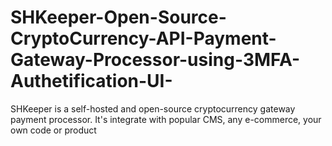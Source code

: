 # SHKeeper-Open-Source-CryptoCurrency-API-Payment-Gateway-Processor-using-3MFA-Authetification-UI-
SHKeeper is a self-hosted and open-source cryptocurrency gateway payment processor. It's integrate with popular CMS, any e-commerce, your own code or product
